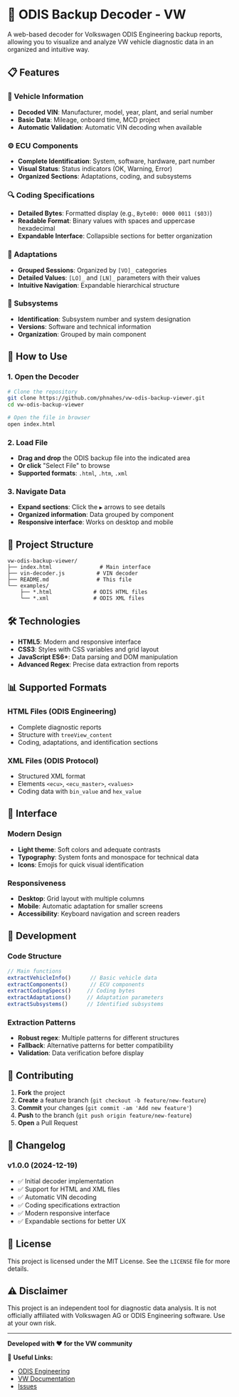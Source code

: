 # 🔧 ODIS Backup Decoder - VW

A web-based decoder for Volkswagen ODIS Engineering backup reports, allowing you to visualize and analyze VW vehicle diagnostic data in an organized and intuitive way.

## 📋 Features

### 🚗 Vehicle Information
- **Decoded VIN**: Manufacturer, model, year, plant, and serial number
- **Basic Data**: Mileage, onboard time, MCD project
- **Automatic Validation**: Automatic VIN decoding when available

### ⚙️ ECU Components
- **Complete Identification**: System, software, hardware, part number
- **Visual Status**: Status indicators (OK, Warning, Error)
- **Organized Sections**: Adaptations, coding, and subsystems

### 🔍 Coding Specifications
- **Detailed Bytes**: Formatted display (e.g., `Byte00: 0000 0011 ($03)`)
- **Readable Format**: Binary values with spaces and uppercase hexadecimal
- **Expandable Interface**: Collapsible sections for better organization

### 🔧 Adaptations
- **Grouped Sessions**: Organized by `[VO]_` categories
- **Detailed Values**: `[LO]_` and `[LN]_` parameters with their values
- **Intuitive Navigation**: Expandable hierarchical structure

### 🔗 Subsystems
- **Identification**: Subsystem number and system designation
- **Versions**: Software and technical information
- **Organization**: Grouped by main component

## 🚀 How to Use

### 1. Open the Decoder
```bash
# Clone the repository
git clone https://github.com/phnahes/vw-odis-backup-viewer.git
cd vw-odis-backup-viewer

# Open the file in browser
open index.html
```

### 2. Load File
- **Drag and drop** the ODIS backup file into the indicated area
- **Or click** "Select File" to browse
- **Supported formats**: `.html`, `.htm`, `.xml`

### 3. Navigate Data
- **Expand sections**: Click the `▶` arrows to see details
- **Organized information**: Data grouped by component
- **Responsive interface**: Works on desktop and mobile

## 📁 Project Structure

```
vw-odis-backup-viewer/
├── index.html               # Main interface
├── vin-decoder.js          # VIN decoder
├── README.md               # This file
└── examples/
    ├── *.html             # ODIS HTML files
    └── *.xml              # ODIS XML files
```

## 🛠️ Technologies

- **HTML5**: Modern and responsive interface
- **CSS3**: Styles with CSS variables and grid layout
- **JavaScript ES6+**: Data parsing and DOM manipulation
- **Advanced Regex**: Precise data extraction from reports

## 📊 Supported Formats

### HTML Files (ODIS Engineering)
- Complete diagnostic reports
- Structure with `treeView_content`
- Coding, adaptations, and identification sections

### XML Files (ODIS Protocol)
- Structured XML format
- Elements `<ecu>`, `<ecu_master>`, `<values>`
- Coding data with `bin_value` and `hex_value`

## 🎨 Interface

### Modern Design
- **Light theme**: Soft colors and adequate contrasts
- **Typography**: System fonts and monospace for technical data
- **Icons**: Emojis for quick visual identification

### Responsiveness
- **Desktop**: Grid layout with multiple columns
- **Mobile**: Automatic adaptation for smaller screens
- **Accessibility**: Keyboard navigation and screen readers

## 🔧 Development

### Code Structure
```javascript
// Main functions
extractVehicleInfo()      // Basic vehicle data
extractComponents()       // ECU components
extractCodingSpecs()     // Coding bytes
extractAdaptations()     // Adaptation parameters
extractSubsystems()      // Identified subsystems
```

### Extraction Patterns
- **Robust regex**: Multiple patterns for different structures
- **Fallback**: Alternative patterns for better compatibility
- **Validation**: Data verification before display

## 🤝 Contributing

1. **Fork** the project
2. **Create** a feature branch (`git checkout -b feature/new-feature`)
3. **Commit** your changes (`git commit -am 'Add new feature'`)
4. **Push** to the branch (`git push origin feature/new-feature`)
5. **Open** a Pull Request

## 📝 Changelog

### v1.0.0 (2024-12-19)
- ✅ Initial decoder implementation
- ✅ Support for HTML and XML files
- ✅ Automatic VIN decoding
- ✅ Coding specifications extraction
- ✅ Modern responsive interface
- ✅ Expandable sections for better UX

## 📄 License

This project is licensed under the MIT License. See the `LICENSE` file for more details.

## ⚠️ Disclaimer

This project is an independent tool for diagnostic data analysis. It is not officially affiliated with Volkswagen AG or ODIS Engineering software. Use at your own risk.

---

**Developed with ❤️ for the VW community**

🔗 **Useful Links:**
- [ODIS Engineering](https://www.volkswagen.com)
- [VW Documentation](https://www.volkswagen.com/technical)
- [Issues](https://github.com/phnahes/vw-odis-backup-viewer/issues)
